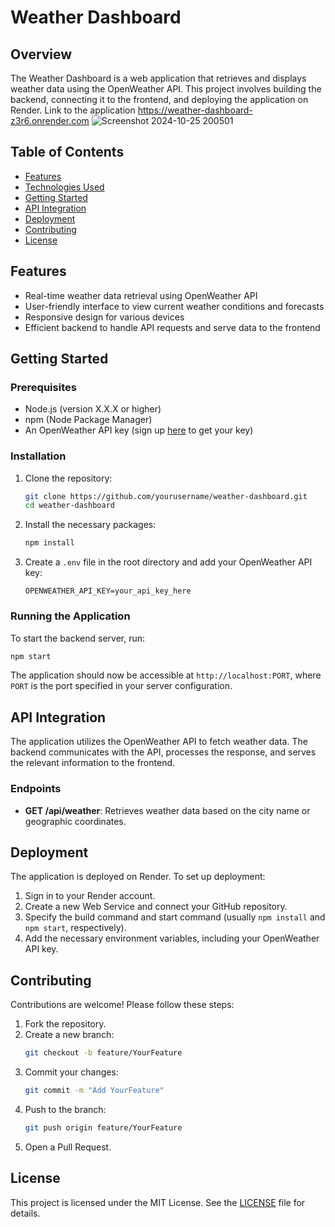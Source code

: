 # Weather Dashboard

## Overview
The Weather Dashboard is a web application that retrieves and displays weather data using the OpenWeather API. This project involves building the backend, connecting it to the frontend, and deploying the application on Render.
Link to the application https://weather-dashboard-z3r6.onrender.com
![Screenshot 2024-10-25 200501](https://github.com/user-attachments/assets/a39d6bb7-1faf-46da-8a29-5871bc52f0d0)





## Table of Contents
- [Features](#features)
- [Technologies Used](#technologies-used)
- [Getting Started](#getting-started)
- [API Integration](#api-integration)
- [Deployment](#deployment)
- [Contributing](#contributing)
- [License](#license)

## Features
- Real-time weather data retrieval using OpenWeather API
- User-friendly interface to view current weather conditions and forecasts
- Responsive design for various devices
- Efficient backend to handle API requests and serve data to the frontend

## Getting Started

### Prerequisites
- Node.js (version X.X.X or higher)
- npm (Node Package Manager)
- An OpenWeather API key (sign up [here](https://openweathermap.org/api) to get your key)

### Installation
1. Clone the repository:
   ```bash
   git clone https://github.com/yourusername/weather-dashboard.git
   cd weather-dashboard
   ```

2. Install the necessary packages:
   ```bash
   npm install
   ```

3. Create a `.env` file in the root directory and add your OpenWeather API key:
   ```
   OPENWEATHER_API_KEY=your_api_key_here
   ```

### Running the Application
To start the backend server, run:
```bash
npm start
```
The application should now be accessible at `http://localhost:PORT`, where `PORT` is the port specified in your server configuration.

## API Integration
The application utilizes the OpenWeather API to fetch weather data. The backend communicates with the API, processes the response, and serves the relevant information to the frontend. 

### Endpoints
- **GET /api/weather**: Retrieves weather data based on the city name or geographic coordinates.

## Deployment
The application is deployed on Render. To set up deployment:
1. Sign in to your Render account.
2. Create a new Web Service and connect your GitHub repository.
3. Specify the build command and start command (usually `npm install` and `npm start`, respectively).
4. Add the necessary environment variables, including your OpenWeather API key.

## Contributing
Contributions are welcome! Please follow these steps:
1. Fork the repository.
2. Create a new branch:
   ```bash
   git checkout -b feature/YourFeature
   ```
3. Commit your changes:
   ```bash
   git commit -m "Add YourFeature"
   ```
4. Push to the branch:
   ```bash
   git push origin feature/YourFeature
   ```
5. Open a Pull Request.

## License
This project is licensed under the MIT License. See the [LICENSE](LICENSE) file for details.


